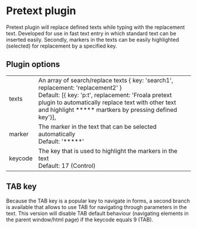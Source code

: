 # Pretext plugin

Pretext plugin will replace defined texts while typing with the replacement text. Developed for use in fast text entry in which standard text can be inserted easily.
Secondly, markers in the texts can be easily highlighted (selected) for replacement by a specified key.

## Plugin options

<table>
<tr><td> texts </td><td> An array of search/replace texts { key: 'search1', replacement: 'replacement2' }<br/>Default: [{ key: 'p:t', replacement: 'Froala pretext plugin to automatically replace text with other text and highlight ***** martkers by pressing defined key'}], </td></tr>
<tr><td> marker </td><td> The marker in the text that can be selected automatically<br/>Default: '*****' </td></tr>
<tr><td> keycode </td><td> The key that is used to highlight the markers in the text<br/>Default: 17 (Control)</td></tr>
</table>

## TAB key

Because the TAB key is a popular key to navigate in forms, a second branch is available that allows to use TAB for navigating through parameters in the text. This version will disable TAB default behaviour (navigating elements in the parent window/html page) if the keycode equals 9 (TAB).